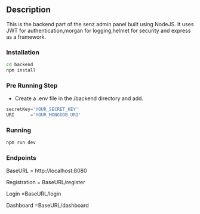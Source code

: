 ## Description
This is the backend part of the senz admin panel built using NodeJS.
It uses JWT for authentication,morgan for logging,helmet for security and express as a framework.

### Installation

```bash
cd backend
npm install
```
### Pre Running Step

- Create a .env file in the /backend directory and add.

```javascript
secretKey='YOUR_SECRET_KEY'
URI      ='YOUR_MONGODB_URI'

```

### Running

```bash
npm run dev
```

### Endpoints

BaseURL = http://localhost:8080

Registration = BaseURL/register

Login        =BaseURL/login

Dashboard    =BaseURL/dashboard





